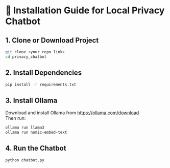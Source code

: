 # 🧰 Installation Guide for Local Privacy Chatbot

## 1. Clone or Download Project

```bash
git clone <your_repo_link>
cd privacy_chatbot
```

## 2. Install Dependencies

```bash
pip install -r requirements.txt
```

## 3. Install Ollama

Download and install Ollama from https://ollama.com/download  
Then run:

```bash
ollama run llama3
ollama run nomic-embed-text
```

## 4. Run the Chatbot

```bash
python chatbot.py
```